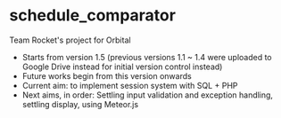 # schedule_comparator
Team Rocket's project for Orbital

* Starts from version 1.5 (previous versions 1.1 ~ 1.4 were uploaded to Google Drive instead for initial version control instead)
* Future works begin from this version onwards
* Current aim: to implement session system with SQL + PHP
* Next aims, in order: Settling input validation and exception handling, settling display, using Meteor.js
